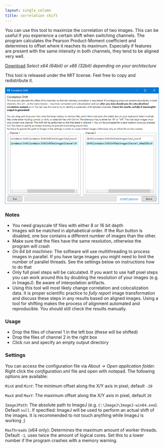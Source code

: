 ```yaml
---
layout: single_column
title: correlation shift
---
```

You can use this tool to maximize the correlation of two images. This can be useful if you experience a certain shift when switching channels. The program calculates the Pearson Product-Moment coefficient and determines to offset where it reaches its maximum. Especially if features are present with the same intensity in both channels, they tend to be aligned very well.

<a href="https://github.com/ChrisK91/Correlation-Shift/releases" target="_blank" class="expanded small button"> Download</a>
*Select x64 (64bit) or x86 (32bit) depending on your architecture*

<span class="sub">This tool is released under the MIT license. Feel free to copy and redistribute it.</span>

<div class="grid-x align-center">
    <div class="cell large-10">
        <div class="card">
            <img src="/images/tools/correlation-shift.png" />
        </div>
    </div>
</div>

### Notes

- You need grayscale tif files with either 8 or 16 bit depth
- Images will be matched in alphabetical order. If the *Run* button is disabled, one box contains a different number of images than the other.
- Make sure that the files have the same resolution, otherwise the program will crash
- *On 64 bit machines*: The software will use multithreading to process images in parallel. If you have large images you might need to limit the number of parallel threads. See the settings below on instructions how to do that
- Only full pixel steps will be calculated. If you want to use half pixel steps you can work around this by doubling the resolution of your images (e.g. in ImageJ). Be aware of interpolation artifacts.
- Using this tool will most likely change correlation and colocalization data. It is proper scientific practice to *fully report* image transformation and discuss these steps in any results based on aligned images. Using a tool for shifting makes the process of alignment automated and reproducible. You should still check the results manually.

### Usage

- Drop the files of channel 1 in the left box (these will be shifted)
- Drop the files of channel 2 in the right box
- Click run and specify an empty output directory

### Settings

You can access the configuration file via *About &rarr; Open application folder*. Right click the *configuration.xml* file and open with notepad. The following options are available:


`MinX` and `MinY`: The minimum offset along the X/Y axis in pixel, default `-20`

`MaxX` and `MaxY`: The maximum offset along the X/Y axis in pixel, default `20`

`ImageJPath`: The absolute path to ImageJ (e.g. `C:\ImageJ\ImageJ-win64.exe`). Default `null`. If specified: ImageJ will be used to perform an actual shift of the images. It is recommended to not touch anything while ImageJ is working ;)

`MaxThreads` (x64 only): Determines the maximum amount of worker threads. Default `-1`, uses twice the amount of logical cores. Set this to a lower number if the program crashes with a memory warning.